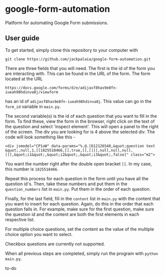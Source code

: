 # google-form-automation
Platform for automating Google Form submissions.

## User guide
To get started, simply clone this repository to your computer with 

`git clone https://github.com/jackpalaia/google-form-automation.git`

There are three fields that you will need. The first is the id of the form you are interacting with. This can be found in the URL of the form. The form located at the URL

`https://docs.google.com/forms/d/e/adijasf8has9e8fn-iueah98hdinva8j/viewform`

has an id of `adijasf8has9e8fn-iueah98hdinva8j`. This value can go in the `form_id` variable in `main.py`.

The second variable(s) is the id of each question that you want to fill in the form. To find these, view the form in the browser, right click on the text of the question and select 'inspect element'. This will open a panel to the right of the screen. The div you are looking for is 4 above the selected div. The code will look something like this - 

`<div jsmodel="CP1oW" data-params="%.@.[612126548,&quot;question text &quot;,null,1,[[1825518466,[],true,[],[]]],null,null,null,[]],&quot;i1&quot;,&quot;i2&quot;,&quot;i3&quot;,false]" class="m2">`

You want the number right after the double open bracket `[[`. In my case, this number is `1825518466`.

Repeat this process for each question in the form until you have all the question id's. Then, take these numbers and put them in the `question_numbers` list in `main.py`. Put them in the order of each question.

Finally, for the last field, fill in the `content` list in `main.py` with the content that you want to insert for each question. Again, do this in the order that each question falls in. For example, make sure for the first question, make sure the question id and the content are both the first elements in each respective list.

For multiple choice questions, set the content as the value of the multiple choice option you want to select.

Checkbox questions are currently not supported.

When all previous steps are completed, simply run the program with `python main.py`.

to-do
